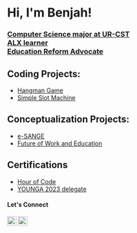 <h1>Hi, I'm Benjah!</h1>
<h3>
<a href="https://github.com/benjah05">Computer Science major at UR-CST</a> <br/> <a href="www.linkedin.com/in/benjamine-senzele-54335a28b">ALX learner</a> <br/><a href="www.linkedin.com/in/benjamine-senzele-54335a28b">Education Reform Advocate</a></h1>
</h3>

<h2>Coding Projects: </h2>

  - [Hangman Game](https://github.com/benjah05/Hangman-game-Python-)
  - [Simple Slot Machine](https://github.com/benjah05/Hangman-game-Python-)
  
<h2>Conceptualization Projects: </h2>

  - [e-SANGE](https://docs.google.com/presentation/d/19ePCaPnshBCRwliAev_lPmEHiLf9rR_V5GxPfMMZymo/edit?usp=sharing)
  - [Future of Work and Education](https://youngaworld.com/youthdelegate/)

    
<h2>Certifications</h2>

- [Hour of Code](https://studio.code.org/c/2140190002)
- [YOUNGA 2023 delegate](https://drive.google.com/file/d/1kQjaDX3JF5Zy3Uy3Gtab_1_wZukRAipZ/view)

<h4> Let's Connect </h4>

[<img align="left" alt="Benjah | LinkedIn" width="22px" src="https://cdn.jsdelivr.net/npm/simple-icons@v3/icons/linkedin.svg" />][linkedin]
[<img align="left" alt="Benjah | Instagram" width="22px" src="https://cdn.jsdelivr.net/npm/simple-icons@v3/icons/instagram.svg" />][instagram]


[instagram]: https://www.instagram.com/_senzele_/
[linkedin]: www.linkedin.com/in/benjamine-senzele-54335a28b

